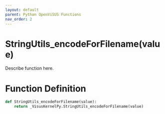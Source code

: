 ```yaml
---
layout: default
parent: Python OpenViSUS Functions
nav_order: 2
---
```


# StringUtils_encodeForFilename(value)

Describe function here.

# Function Definition

```python
def StringUtils_encodeForFilename(value):
    return _VisusKernelPy.StringUtils_encodeForFilename(value)

```